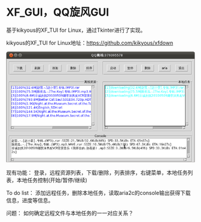 # XF_GUI，QQ旋风GUI

基于kikyous的XF_TUI for Linux，通过Tkinter进行了实现。

kikyous的XF_TUI for Linux地址：https://github.com/kikyous/xfdown

![](https://github.com/spartty/xf_gui/blob/alpha/screenshot.png)


现有功能：
登录，远程资源列表，下载/删除，列表排序，右键菜单，本地任务列表，本地任务控制(开始/暂停/继续)

To do list：
添加远程任务，删除本地任务，读取aria2c的console输出获得下载信息，进度等信息。

问题：
如何确定远程文件与本地任务的一一对应关系？
